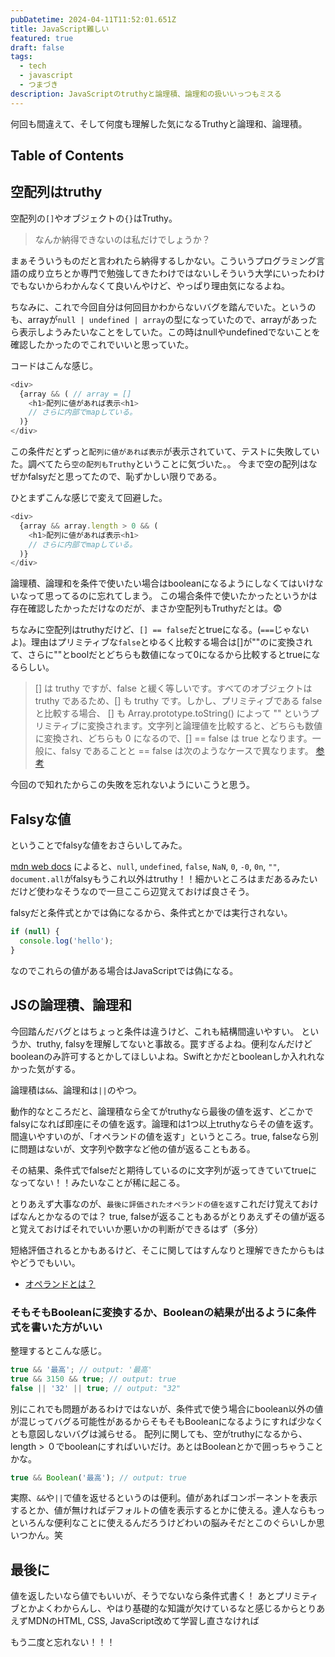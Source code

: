 ```yaml
---
pubDatetime: 2024-04-11T11:52:01.651Z
title: JavaScript難しい
featured: true
draft: false
tags:
  - tech
  - javascript
  - つまづき
description: JavaScriptのtruthyと論理積、論理和の扱いいっつもミスる
---
```


何回も間違えて、そして何度も理解した気になるTruthyと論理和、論理積。

## Table of Contents

## 空配列はtruthy

空配列の`[]`やオブジェクトの`{}`はTruthy。

> なんか納得できないのは私だけでしょうか？

まぁそういうものだと言われたら納得するしかない。こういうプログラミング言語の成り立ちとか専門で勉強してきたわけではないしそういう大学にいったわけでもないからわかんなくて良いんやけど、やっぱり理由気になるよね。

ちなみに、これで今回自分は何回目かわからないバグを踏んでいた。というのも、arrayが`null | undefined | array`の型になっていたので、arrayがあったら表示しようみたいなことをしていた。この時はnullやundefinedでないことを確認したかったのでこれでいいと思っていた。

コードはこんな感じ。

```js
<div>
  {array && ( // array = []
    <h1>配列に値があれば表示<h1>
    // さらに内部でmapしている。
  )}
</div>
```

この条件だとずっと`配列に値があれば表示`が表示されていて、テストに失敗していた。調べてたら`空の配列もTruthy`ということに気づいた。。
今まで空の配列はなぜかfalsyだと思ってたので、恥ずかしい限りである。

ひとまずこんな感じで変えて回避した。

```js
<div>
  {array && array.length > 0 && (
    <h1>配列に値があれば表示<h1>
    // さらに内部でmapしている。
  )}
</div>
```

論理積、論理和を条件で使いたい場合はbooleanになるようにしなくてはいけないなって思ってるのに忘れてしまう。
この場合条件で使いたかったというかは存在確認したかっただけなのだが、まさか空配列もTruthyだとは。😨

ちなみに空配列はtruthyだけど、`[] == false`だとtrueになる。(`===`じゃないよ)。理由はプリミティブな`false`とゆるく比較する場合は[]が""のに変換されて、さらに""とboolだとどちらも数値になって0になるから比較するとtrueになるらしい。

> [] は truthy ですが、false と緩く等しいです。すべてのオブジェクトは truthy であるため、[] も truthy です。しかし、プリミティブである false と比較する場合、 [] も Array.prototype.toString() によって "" というプリミティブに変換されます。文字列と論理値を比較すると、どちらも数値に変換され、どちらも 0 になるので、[] == false は true となります。一般に、falsy であることと == false は次のようなケースで異なります。
> [参考](https://developer.mozilla.org/ja/docs/Web/JavaScript/Reference/Global_Objects/Boolean#:~:text=%E3%81%AA%E3%81%8A%E3%80%81truthy%20/%20falsy%20%E3%81%A7%E3%81%82%E3%82%8B%E3%81%93%E3%81%A8,%E3%81%A8%E3%82%82%E7%B7%A9%E3%81%8F%E7%95%B0%E3%81%AA%E3%82%8A%E3%81%BE%E3%81%99%E3%80%82)

今回ので知れたからこの失敗を忘れないようにいこうと思う。

## Falsyな値

ということでfalsyな値をおさらいしてみた。

[mdn web docs](https://developer.mozilla.org/ja/docs/Glossary/Falsy)
によると、`null`, `undefined`, `false`, `NaN`, `0`, `-0`, `0n`, `""`, `document.all`がfalsyもうこれ以外はtruthy！！細かいところはまだあるみたいだけど使わなそうなので一旦ここら辺覚えておけば良さそう。

falsyだと条件式とかでは偽になるから、条件式とかでは実行されない。

```js
if (null) {
  console.log('hello');
}
```

なのでこれらの値がある場合はJavaScriptでは偽になる。

## JSの論理積、論理和

今回踏んだバグとはちょっと条件は違うけど、これも結構間違いやすい。
というか、truthy, falsyを理解してないと事故る。罠すぎるよね。便利なんだけどbooleanのみ許可するとかしてほしいよね。Swiftとかだとbooleanしか入れれなかった気がする。

論理積は`&&`、論理和は`||`のやつ。

動作的なところだと、論理積なら全てがtruthyなら最後の値を返す、どこかでfalsyになれば即座にその値を返す。論理和は1つ以上truthyならその値を返す。
間違いやすいのが、「オペランドの値を返す」というところ。true, falseなら別に問題はないが、文字列や数字など他の値が返ることもある。

その結果、条件式でfalseだと期待しているのに文字列が返ってきていてtrueになってない！！みたいなことが稀に起こる。

とりあえず大事なのが、`最後に評価されたオペランドの値を返す`これだけ覚えておけばなんとかなるのでは？
true, falseが返ることもあるがとりあえずその値が返ると覚えておけばそれでいいか悪いかの判断ができるはず（多分）

短絡評価されるとかもあるけど、そこに関してはすんなりと理解できたからもはやどうでもいい。

- [オペランドとは？](https://wa3.i-3-i.info/word13306.html)

### そもそもBooleanに変換するか、Booleanの結果が出るように条件式を書いた方がいい

整理するとこんな感じ。

```js
true && '最高'; // output: '最高'
true && 3150 && true; // output: true
false || '32' || true; // output: "32"
```

別にこれでも問題があるわけではないが、条件式で使う場合にboolean以外の値が混じってバグる可能性があるからそもそもBooleanになるようにすれば少なくとも意図しないバグは減らせる。
配列に関しても、空がtruthyになるから、length > ０でbooleanにすればいいだけ。あとはBooleanとかで囲っちゃうことかな。

```js
true && Boolean('最高'); // output: true
```

実際、`&&`や`||`で値を返せるというのは便利。値があればコンポーネントを表示するとか、値が無ければデフォルトの値を表示するとかに使える。達人ならもっといろんな便利なことに使えるんだろうけどわいの脳みそだとこのぐらいしか思いつかん。笑

## 最後に

値を返したいなら値でもいいが、そうでないなら条件式書く！
あとプリミティブとかよくわからんし、やはり基礎的な知識が欠けているなと感じるからとりあえずMDNのHTML, CSS, JavaScript改めて学習し直さなければ

もう二度と忘れない！！！
